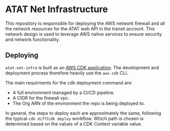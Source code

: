 # ATAT Net Infrastructure

This repository is responsible for deploying the AWS network firewall 
and all the network resources for the ATAT web API in the transit account.
This network design is used to leverage AWS native services to ensure security 
and network functionality. 

## Deploying

`atat-net-infra` is built as an [AWS CDK application](https://docs.aws.amazon.com/cdk/v2/guide/home.html). The
development and deployment process therefore heavily use the `aws-cdk` CLI.

The main requirments for the cdk deployment command are:
 - A full environment managed by a CI/CD pipeline.
 - A CIDR for the firewall vpc.
 - The Org ARN of the environment the repo is being deployed to. 

In general, the steps to deploy each are approximately the same, following the typical `cdk diff`/`cdk deploy`
workflow. Which path is chosen is determined based on the values of a CDK Context variable value.